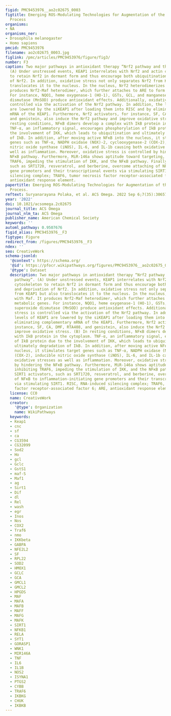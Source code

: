 ```yaml
---
figid: PMC9453976__ao2c02675_0003
figtitle: Emerging ROS-Modulating Technologies for Augmentation of the Wound Healing
  Process
organisms:
- NA
organisms_ner:
- Drosophila melanogaster
- Homo sapiens
pmcid: PMC9453976
filename: ao2c02675_0003.jpg
figlink: /pmc/articles/PMC9453976/figure/fig3/
number: F3
caption: Two major pathways in antioxidant therapy “Nrf2 pathway and the NFκB pathway”.
  (A) Under unstressed events, KEAP1 interrelates with Nrf2 and actin cytoskeleton
  to retain Nrf2 in dormant form and thus encourage both ubiquitination and deprivation
  of Nrf2. In addition, oxidative stress not only separates Nrf2 from KEAP1 but also
  translocates it to the nucleus. In the nucleus, Nrf2 heterodimerizes with Maf. It
  produces Nrf2-Maf heterodimer, which further attaches to ARE to form metabolic genes.
  For instance, NQO1, heme oxygenase-1 (HO-1), GSTs, GCL, and manganese superoxide
  dismutase (MnSOD) produce antioxidant effects. Additionally, oxidative stress is
  controlled via the activation of the Nrf2 pathway. In addition, the levels of KEAP1
  are lowered by the siKEAP1 after loading them into RISC and by eliminating complementary
  mRNA of the KEAP1. Furthermore, Nrf2 activators, for instance, SF, CA, DMF, RTA408,
  and genistein, also induce the Nrf2 pathway and improve oxidative stress. (B) In
  resting conditions, NFκB dimers develop a complex with IkB protein in the cytoplasm.
  TNF-α, an inflammatory signal, encourages phosphorylation of IkB protein due to
  the involvement of IKK, which leads to ubiquitination and ultimately degradation
  of IkB. In addition, after moving active NFκB into the nucleus, it stimulates target
  genes such as TNF-α, NADPH oxidase (NOX)-2, cyclooxygenase-2 (COX-2), inducible
  nitric oxide synthase (iNOS), IL-6, and IL-1b causing both oxidative stresses as
  well as inflammation. Moreover, oxidative stress is controlled by hindering the
  NFκB pathway. Furthermore, MiR-146a shows aptitude toward targeting, inhibiting
  TRAF6, impeding the stimulation of IKK, and the NFκB pathway. Finally, SIRT1 activators,
  such as SRT1720, resveratrol, and berberine, overcome attaching of NFκB to inflammation-initiating
  gene promoters and their transcriptional events via stimulating SIRT1. RISC, RNA-induced
  silencing complex; TRAF6, tumor necrosis factor receptor-associated factor 6; ARE,
  antioxidant response element.
papertitle: Emerging ROS-Modulating Technologies for Augmentation of the Wound Healing
  Process.
reftext: Suryanarayana Polaka, et al. ACS Omega. 2022 Sep 6;7(35):30657-30672.
year: '2022'
doi: 10.1021/acsomega.2c02675
journal_title: ACS Omega
journal_nlm_ta: ACS Omega
publisher_name: American Chemical Society
keywords: ''
automl_pathway: 0.9507676
figid_alias: PMC9453976__F3
figtype: Figure
redirect_from: /figures/PMC9453976__F3
ndex: ''
seo: CreativeWork
schema-jsonld:
  '@context': https://schema.org/
  '@id': https://pfocr.wikipathways.org/figures/PMC9453976__ao2c02675_0003.html
  '@type': Dataset
  description: Two major pathways in antioxidant therapy “Nrf2 pathway and the NFκB
    pathway”. (A) Under unstressed events, KEAP1 interrelates with Nrf2 and actin
    cytoskeleton to retain Nrf2 in dormant form and thus encourage both ubiquitination
    and deprivation of Nrf2. In addition, oxidative stress not only separates Nrf2
    from KEAP1 but also translocates it to the nucleus. In the nucleus, Nrf2 heterodimerizes
    with Maf. It produces Nrf2-Maf heterodimer, which further attaches to ARE to form
    metabolic genes. For instance, NQO1, heme oxygenase-1 (HO-1), GSTs, GCL, and manganese
    superoxide dismutase (MnSOD) produce antioxidant effects. Additionally, oxidative
    stress is controlled via the activation of the Nrf2 pathway. In addition, the
    levels of KEAP1 are lowered by the siKEAP1 after loading them into RISC and by
    eliminating complementary mRNA of the KEAP1. Furthermore, Nrf2 activators, for
    instance, SF, CA, DMF, RTA408, and genistein, also induce the Nrf2 pathway and
    improve oxidative stress. (B) In resting conditions, NFκB dimers develop a complex
    with IkB protein in the cytoplasm. TNF-α, an inflammatory signal, encourages phosphorylation
    of IkB protein due to the involvement of IKK, which leads to ubiquitination and
    ultimately degradation of IkB. In addition, after moving active NFκB into the
    nucleus, it stimulates target genes such as TNF-α, NADPH oxidase (NOX)-2, cyclooxygenase-2
    (COX-2), inducible nitric oxide synthase (iNOS), IL-6, and IL-1b causing both
    oxidative stresses as well as inflammation. Moreover, oxidative stress is controlled
    by hindering the NFκB pathway. Furthermore, MiR-146a shows aptitude toward targeting,
    inhibiting TRAF6, impeding the stimulation of IKK, and the NFκB pathway. Finally,
    SIRT1 activators, such as SRT1720, resveratrol, and berberine, overcome attaching
    of NFκB to inflammation-initiating gene promoters and their transcriptional events
    via stimulating SIRT1. RISC, RNA-induced silencing complex; TRAF6, tumor necrosis
    factor receptor-associated factor 6; ARE, antioxidant response element.
  license: CC0
  name: CreativeWork
  creator:
    '@type': Organization
    name: WikiPathways
  keywords:
  - Keap1
  - cnc
  - sf
  - ca
  - CG3594
  - CG32099
  - Sod2
  - Ho
  - gcl
  - Gclc
  - GstS1
  - maf-S
  - Maf1
  - ag
  - Sirt1
  - Dif
  - dl
  - Rel
  - wash
  - egr
  - Inos
  - Nos
  - COX2
  - Traf6
  - nmo
  - IKKbeta
  - GABPA
  - NFE2L2
  - SF
  - RPL22
  - SOD2
  - HMOX1
  - GCLC
  - GCA
  - GMCL1
  - GMCL2
  - HPGDS
  - MAF
  - MAFA
  - MAFB
  - MAFF
  - MAFG
  - MAFK
  - SIRT1
  - NFKB1
  - RELA
  - SYT1
  - GORASP1
  - WNK1
  - MIR146A
  - TNF
  - IL6
  - IL1B
  - NOS2
  - ISYNA1
  - PTGS2
  - CYBB
  - TRAF6
  - IKBKG
  - CHUK
  - IKBKB
---
```

